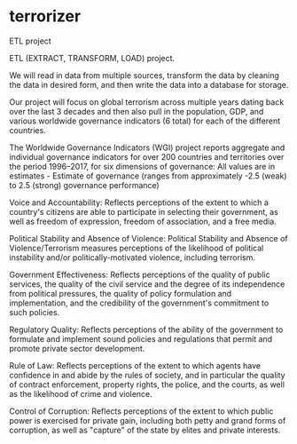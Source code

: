 # terrorizer
ETL project


ETL (EXTRACT, TRANSFORM, LOAD) project.

We will read in data from multiple sources, transform the data by cleaning the data in desired form, and then write the data into a database for storage.

Our project will focus on global terrorism across multiple years dating back over the last 3 decades and then also pull in the population, GDP, and various worldwide governance indicators (6 total) for each of the different countries.  

The Worldwide Governance Indicators (WGI) project reports aggregate and individual governance indicators for over 200 countries and territories over the period 1996–2017, for six dimensions of governance:
All values are in estimates - Estimate of governance (ranges from approximately -2.5 (weak) to 2.5 (strong) governance performance)

Voice and Accountability:
Reflects perceptions of the extent to which a country's citizens are able to participate in selecting their government, as well as freedom of expression, freedom of association, and a free media.

Political Stability and Absence of Violence:
Political Stability and Absence of Violence/Terrorism measures perceptions of the likelihood of political instability and/or politically-motivated violence, including terrorism.

Government Effectiveness:
Reflects perceptions of the quality of public services, the quality of the civil service and the degree of its independence from political pressures, the quality of policy formulation and implementation, and the credibility of the government's commitment to such policies.

Regulatory Quality:
Reflects perceptions of the ability of the government to formulate and implement sound policies and regulations that permit and promote private sector development.

Rule of Law:
Reflects perceptions of the extent to which agents have confidence in and abide by the rules of society, and in particular the quality of contract enforcement, property rights, the police, and the courts, as well as the likelihood of crime and violence.

Control of Corruption:
Reflects perceptions of the extent to which public power is exercised for private gain, including both petty and grand forms of corruption, as well as "capture" of the state by elites and private interests.


